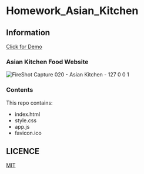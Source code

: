 # Homework_Asian_Kitchen

## Information
[Click for Demo](https://alidarcan.github.io/Homework_Asian_Kitchen/)  

### Asian Kitchen Food Website  
![FireShot Capture 020 - Asian Kitchen - 127 0 0 1](https://user-images.githubusercontent.com/99339675/166572273-c8baea50-6ce3-4013-832e-dcf00ce62394.png)  

### Contents
This repo contains:
* index.html
* style.css
* app.js
* favicon.ico

## LICENCE
[MIT](https://choosealicense.com/licenses/mit/)
